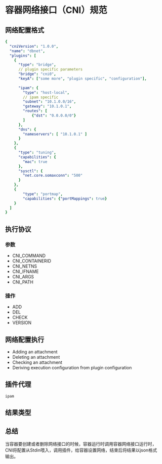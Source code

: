 # 容器网络接口（CNI）规范

## 网络配置格式

```yaml
{
  "cniVersion": "1.0.0",
  "name": "dbnet",
  "plugins": [
    {
      "type": "bridge",
      // plugin specific parameters
      "bridge": "cni0",
      "keyA": ["some more", "plugin specific", "configuration"],
      
      "ipam": {
        "type": "host-local",
        // ipam specific
        "subnet": "10.1.0.0/16",
        "gateway": "10.1.0.1",
        "routes": [
            {"dst": "0.0.0.0/0"}
        ]
      },
      "dns": {
        "nameservers": [ "10.1.0.1" ]
      }
    },
    {
      "type": "tuning",
      "capabilities": {
        "mac": true
      },
      "sysctl": {
        "net.core.somaxconn": "500"
      }
    },
    {
        "type": "portmap",
        "capabilities": {"portMappings": true}
    }
  ]
}
```

## 执行协议

### 参数

- CNI_COMMAND
- CNI_CONTAINERID
- CNI_NETNS
- CNI_IFNAME
- CNI_ARGS
- CNI_PATH

### 操作

- ADD
- DEL
- CHECK
- VERSION

## 网络配置执行

- Adding an attachment
- Deleting an attachment
- Checking an attachment
- Deriving execution configuration from plugin configuration

## 插件代理

`ipam`

## 结果类型

## 总结

当容器要创建或者删除网络接口的时候，容器运行时调用容器网络接口运行时，CNI将配置从Stdin喂入，调用插件，给容器设置网络，结束后将结果以json格式输出。